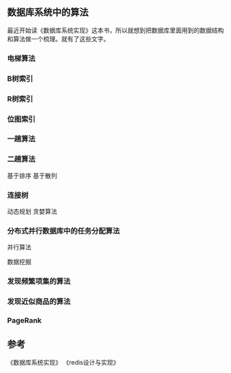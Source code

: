 
## 数据库系统中的算法

最近开始读《数据库系统实现》这本书，所以就想到把数据库里面用到的数据结构和算法做一个梳理。就有了这些文字。


### 电梯算法



### B树索引


### R树索引



### 位图索引



### 一趟算法



### 二趟算法


基于排序
基于散列



### 连接树

动态规划
贪婪算法


### 分布式并行数据库中的任务分配算法

并行算法



数据挖掘

### 发现频繁项集的算法




### 发现近似商品的算法



### PageRank




## 参考

《数据库系统实现》
《redis设计与实现》








